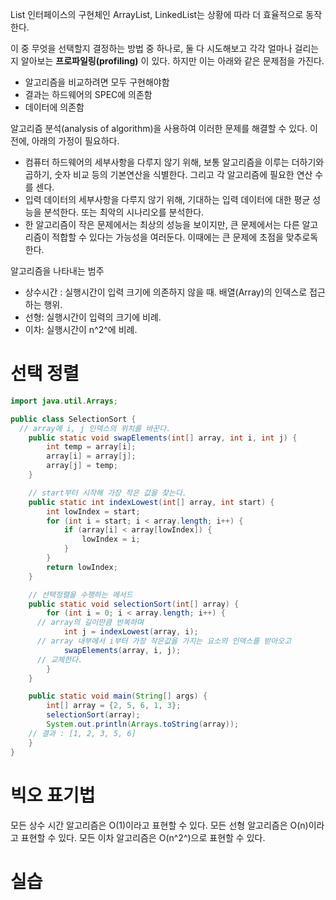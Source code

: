 List 인터페이스의 구현체인 ArrayList, LinkedList는 상황에 따라 더 효율적으로 동작한다.

이 중 무엇을 선택할지 결정하는 방법 중 하나로, 둘 다 시도해보고 각각 얼마나 걸리는지 알아보는 **프로파일링(profiling)** 이 있다. 하지만 이는 아래와 같은 문제점을 가진다.

- 알고리즘을 비교하려면 모두 구현해야함
- 결과는 하드웨어의 SPEC에 의존함
- 데이터에 의존함

알고리즘 분석(analysis of algorithm)을 사용하여 이러한 문제를 해결할 수 있다. 이 전에, 아래의 가정이 필요하다.

- 컴퓨터 하드웨어의 세부사항을 다루지 않기 위해, 보통 알고리즘을 이루는 더하기와 곱하기, 숫자 비교 등의 기본연산을 식별한다. 그리고 각 알고리즘에 필요한 연산 수를 센다.
- 입력 데이터의 세부사항을 다루지 않기 위해, 기대하는 입력 데이터에 대한 평균 성능을 분석한다. 또는 최악의 시나리오를 분석한다.
- 한 알고리즘이 작은 문제에서는 최상의 성능을 보이지만, 큰 문제에서는 다른 알고리즘이 적합할 수 있다는 가능성을 여러둔다. 이때에는 큰 문제에 초점을 맞추로독 한다.

알고리즘을 나타내는 범주
- 상수시간 : 실행시간이 입력 크기에 의존하지 않을 때. 배열(Array)의 인덱스로 접근하는 행위.
- 선형: 실행시간이 입력의 크기에 비례. 
- 이차: 실행시간이 n^2^에 비례.

# 선택 정렬

```java
import java.util.Arrays;

public class SelectionSort {
  // array에 i, j 인덱스의 위치를 바꾼다.
	public static void swapElements(int[] array, int i, int j) {
		int temp = array[i];
		array[i] = array[j];
		array[j] = temp;
	}

	// start부터 시작해 가장 작은 값을 찾는다.
	public static int indexLowest(int[] array, int start) {
		int lowIndex = start;
		for (int i = start; i < array.length; i++) {
			if (array[i] < array[lowIndex]) {
				lowIndex = i;
			}
		}
		return lowIndex;
	}

	// 선택정렬을 수행하는 메서드
	public static void selectionSort(int[] array) {
		for (int i = 0; i < array.length; i++) { 
      // array의 길이만큼 반복하며
			int j = indexLowest(array, i); 
      // array 내부에서 i부터 가장 작은값을 가지는 요소의 인덱스를 받아오고
			swapElements(array, i, j); 
      // 교체한다.
		}
	}

	public static void main(String[] args) {
		int[] array = {2, 5, 6, 1, 3};
		selectionSort(array);
		System.out.println(Arrays.toString(array));
    // 결과 : [1, 2, 3, 5, 6]
	}
}
```

# 빅오 표기법

모든 상수 시간 알고리즘은 O(1)이라고 표현할 수 있다.
모든 선형 알고리즘은 O(n)이라고 표현할 수 있다.
모든 이차 알고리즘은 O(n^2^)으로 표현할 수 있다.

# 실습
